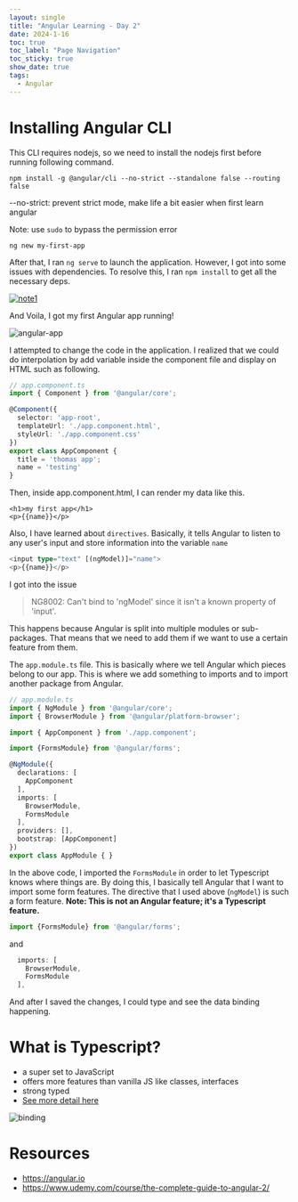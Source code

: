 ```yaml
---
layout: single
title: "Angular Learning - Day 2"
date: 2024-1-16
toc: true
toc_label: "Page Navigation"
toc_sticky: true
show_date: true
tags:
  - Angular
---
```

# Installing Angular CLI
This CLI requires nodejs, so we need to install the nodejs first before running following command.
```
npm install -g @angular/cli --no-strict --standalone false --routing false
```

--no-strict: prevent strict mode, make life a bit easier when first learn angular

Note: use `sudo` to bypass the permission error

```
ng new my-first-app
```

After that, I ran `ng serve` to launch the application. However, I got into some issues with dependencies. To resolve this, I ran `npm install` to get all the necessary deps.

[![note1](</assets/images/Screenshot 2024-01-16 at 11.34.58 AM.png>)](</assets/images/Screenshot 2024-01-16 at 11.34.58 AM.png>)

And Voila, I got my first Angular app running!

![angular-app](</assets/images/Screenshot 2024-01-16 at 11.38.28 AM.png>)

I attempted to change the code in the application. I realized that we could do interpolation by add variable inside the component file and display on HTML such as following.

```ts
// app.component.ts
import { Component } from '@angular/core';

@Component({
  selector: 'app-root',
  templateUrl: './app.component.html',
  styleUrl: './app.component.css'
})
export class AppComponent {
  title = 'thomas app';
  name = 'testing'
}
```
Then, inside app.component.html, I can render my data like this.
```
<h1>my first app</h1>
<p>{{name}}</p>
```

Also, I have learned about `directives`. Basically, it tells Angular to listen to any user's input and store information into the variable `name`
```ts
<input type="text" [(ngModel)]="name">
<p>{{name}}</p>
```

I got into the issue
>NG8002: Can't bind to 'ngModel' since it isn't a known property of 'input'.

This happens because Angular is split into multiple modules or sub-packages. That means that we need to add them if we want to use a certain feature from them.

The `app.module.ts` file. This is basically where we tell Angular which pieces belong to our app. This is where we add something to imports and to import another package from Angular.

```ts
// app.module.ts
import { NgModule } from '@angular/core';
import { BrowserModule } from '@angular/platform-browser';

import { AppComponent } from './app.component';

import {FormsModule} from '@angular/forms';

@NgModule({
  declarations: [
    AppComponent
  ],
  imports: [
    BrowserModule,
    FormsModule
  ],
  providers: [],
  bootstrap: [AppComponent]
})
export class AppModule { }
```

In the above code, I imported the `FormsModule` in order to let Typescript knows where things are. By doing this, I basically tell Angular that I want to import some form features. The directive that I used above (`ngModel`) is such a form feature.
**Note: This is not an Angular feature; it's a Typescript feature.**
```ts
import {FormsModule} from '@angular/forms';
```
and
```ts
  imports: [
    BrowserModule,
    FormsModule
  ],
```

And after I saved the changes, I could type and see the data binding happening.

# What is Typescript?
- a super set to JavaScript
- offers more features than vanilla JS like classes, interfaces
- strong typed
- [See more detail here](2024-1-16-typescript-learning.md)

![binding](</assets/images/Screenshot 2024-01-16 at 12.15.44 PM.png>)




# Resources
- https://angular.io
- https://www.udemy.com/course/the-complete-guide-to-angular-2/